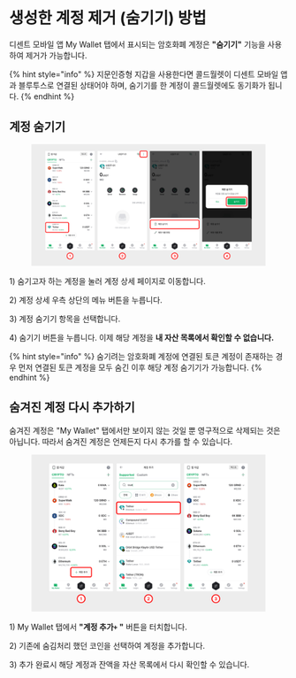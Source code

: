 # 생성한 계정 제거 (숨기기) 방법

디센트 모바일 앱 My Wallet 탭에서 표시되는 암호화폐 계정은 **"숨기기"** 기능을 사용하여 제거가 가능합니다.&#x20;

{% hint style="info" %}
지문인증형 지갑을 사용한다면 콜드월렛이 디센트 모바일 앱과 블루투스로 연결된 상태어야 하며, 숨기기를 한 계정이 콜드월렛에도 동기화가 됩니다.
{% endhint %}

## 계정 숨기기 <a href="#hide-account" id="hide-account"></a>

<figure><img src="../../.gitbook/assets/1 (17).jpg" alt=""><figcaption></figcaption></figure>

1\) 숨기고자 하는 계정을 눌러 계정 상세 페이지로 이동합니다.

2\) 계정 상세 우측 상단의 메뉴 버튼을 누릅니다.

3\) 계정 숨기기 항목을 선택합니다.

4\) 숨기기 버튼을 누릅니다. 이제 해당 계정을 **내 자산 목록에서 확인할 수 없습니다.**&#x20;

{% hint style="info" %}
숨기려는 암호화폐 계정에 연결된 토큰 계정이 존재하는 경우 먼저 연결된 토큰 계정을 모두 숨긴 이후 해당 계정 숨기기가 가능합니다.
{% endhint %}

## 숨겨진 계정 다시 추가하기 <a href="#re-add-hidden-account" id="re-add-hidden-account"></a>

숨겨진 계정은 "My Wallet" 탭에서만 보이지 않는 것일 뿐 영구적으로 삭제되는 것은 아닙니다. 따라서 숨겨진 계정은 언제든지 다시 추가를 할 수 있습니다.

<figure><img src="../../.gitbook/assets/2 (15).jpg" alt=""><figcaption></figcaption></figure>

1\) My Wallet 탭에서 **"계정 추가`+` "** 버튼을 터치합니다.

2\) 기존에 숨김처리 했던 코인을 선택하여 계정을 추가합니다.

3\) 추가 완료시 해당 계정과 잔액을 자산 목록에서 다시 확인할 수 있습니다.
